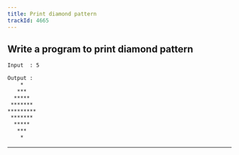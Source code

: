 ```yaml
---
title: Print diamond pattern
trackId: 4665
---
```


## Write a program to print diamond pattern

```txt
Input  : 5

Output :
    *
   ***
  *****
 *******
*********
 *******
  *****
   ***
    *
```

---
